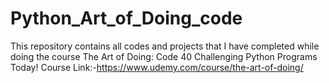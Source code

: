 # Python_Art_of_Doing_code
This repository contains all codes and projects that I have completed while doing the course The Art of Doing: Code 40 Challenging Python Programs Today! 
Course Link:-https://www.udemy.com/course/the-art-of-doing/
